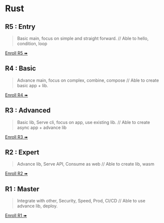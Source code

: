 # Rust

## R5 : Entry

> Basic main, focus on simple and straight forward. // Able to hello, condition, loop

[Enroll R5 ➠](./r5/mod.md)

## R4 : Basic

> Advance main, focus on complex, combine, compose // Able to create basic app + lib.

[Enroll R4 ➠](./r4)

## R3 : Advanced

> Basic lib, Serve cli, focus on app, use existing lib. // Able to create async app + advance lib

[Enroll R3 ➠](./r3)

## R2 : Expert

> Advance lib, Serve API, Consume as web // Able to create lib, wasm

[Enroll R2 ➠](./r2)

## R1 : Master

> Integrate with other, Security, Speed, Prod, CI/CD // Able to use advance lib, deploy.

[Enroll R1 ➠](./r1.md)
